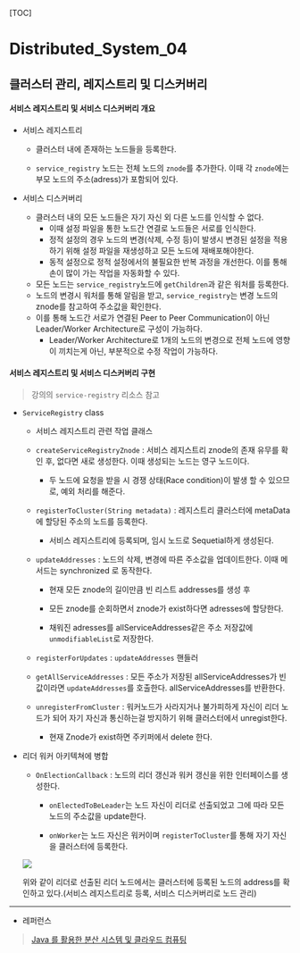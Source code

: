 [TOC]

# Distributed_System_04

## 클러스터 관리, 레지스트리 및 디스커버리

#### 서비스 레지스트리 및 서비스 디스커버리 개요

- 서비스 레지스트리
  
  - 클러스터 내에 존재하는 노드들을 등록한다.
  
  - `service_registry` 노드는 전체 노드의 `znode`를 추가한다. 이때 각 `znode`에는 부모 노드의 주소(adress)가 포함되어 있다.

- 서비스 디스커버리
  
  - 클러스터 내의 모든 노드들은 자기 자신 외 다른 노드를 인식할 수 없다.
    - 이때 설정 파일을 통한 노드간 연결로 노드들은 서로를 인식한다.
    - 정적 설정의 경우 노드의 변경(삭제, 수정 등)이 발생시 변경된 설정을 적용하기 위해 설정 파일을 재생성하고 모든 노드에 재배포해야한다.
    - 동적 설정으로 정적 설정에서의 불필요한 반복 과정을 개선한다. 이를 통해 손이 많이 가는 작업을 자동화할 수 있다.
  - 모든 노드는 `service_registry`노드에 `getChildren`과 같은 워처를 등록한다.
  - 노드의 변경시 워처를 통해 알림을 받고, `service_registry`는 변경 노드의 znode를 참고하여 주소값을 확인한다.
  - 이를 통해 노드간 서로가 연결된 Peer to Peer Communication이 아닌 Leader/Worker Architecture로 구성이 가능하다.
    - Leader/Worker Architecture로 1개의 노드의 변경으로 전체 노드에 영향이 끼치는게 아닌, 부분적으로 수정 작업이 가능하다. 

#### 서비스 레지스트리 및 서비스 디스커버리 구현

> 강의의 `service-registry` 리소스 참고

- `ServiceRegistry` class
  
  - 서비스 레지스트리 관련 작업 클래스
  
  - `createServiceRegistryZnode` :  서비스 레지스트리 znode의 존재 유무를 확인 후, 없다면 새로 생성한다. 이때 생성되는 노드는 영구 노드이다.
    
    - 두 노드에 요청을 받을 시 경쟁 상태(Race condition)이 발생 할 수 있으므로, 예외 처리를 해준다.
  
  - `registerToCluster(String metadata)` : 레지스트리 클러스터에 metaData에 할당된 주소의 노드를 등록한다.
    
    - 서비스 레지스트리에 등록되며, 임시 노드로 Sequetial하게 생성된다.
  
  - `updateAddresses` : 노드의 삭제, 변경에 따른 주소값을 업데이트한다. 이때 메서드는 synchronized 로 동작한다.
    
    - 현재 모든 znode의 길이만큼 빈 리스트 addresses를 생성 후
    
    - 모든 znode를 순회하면서 znode가 exist하다면 adresses에 할당한다.
    
    - 채워진 adresses를 allServiceAddresses같은 주소 저장값에 `unmodifiableList`로 저장한다.
  
  - `registerForUpdates` : `updateAddresses` 핸들러
  
  - `getAllServiceAddresses` : 모든 주소가 저장된 allServiceAddresses가 빈 값이라면 `updateAddresses`를 호출한다. allServiceAddresses를 반환한다.
  
  - `unregisterFromCluster` : 워커노드가 사라지거나 불가피하게 자신이 리더 노드가 되어 자기 자신과 통신하는걸 방지하기 위해 클러스터에서 unregist한다.
    
    - 현재 Znode가 exist하면 주키퍼에서 delete 한다.

- 리더 워커 아키텍쳐에 병합
  
  - `OnElectionCallback` : 노드의 리더 갱신과 워커 갱신을 위한 인터페이스를 생성한다.
    
    - `onElectedToBeLeader`는 노드 자신이 리더로 선출되었고 그에 따라 모든 노드의 주소값을 update한다.
    
    - `onWorker`는 노드 자신은 워커이며 `registerToCluster`를 통해 자기 자신을 클러스터에 등록한다.
  
  ![](C:\Users\seho2\AppData\Roaming\marktext\images\2022-12-27-20-38-20-image.png)
  
  위와 같이 리더로 선출된 리더 노드에서는 클러스터에 등록된 노드의 address를 확인하고 있다.(서비스 레지스트리로 등록, 서비스 디스커버리로 노드 관리)

---

- 레퍼런스

> [Java 를 활용한 분산 시스템 및 클라우드 컴퓨팅](https://www.udemy.com/course/java-distributed-system/)
